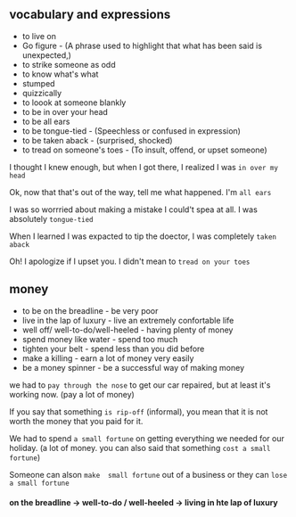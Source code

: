 ## vocabulary and expressions
- to live on
- Go figure - (A phrase used to highlight that what has been said is unexpected,)
- to strike someone as odd  
- to know what's what 
- stumped
- quizzically 
- to loook at someone blankly
- to be in over your head
- to be all ears
- to be tongue-tied - (Speechless or confused in expression)
- to be taken aback - (surprised, shocked)
- to tread on someone's toes -  (To insult, offend, or upset someone)

I thought I knew enough, but when I got there, I realized I was `in over my head`

Ok, now that that's out of the way, tell me what happened. I'm `all ears`

I was so worrried about making a mistake I could't spea at all. I was absolutely `tongue-tied`

When I learned I was expacted to tip the doector, I was completely `taken aback`

Oh! I apologize if I upset you. I didn't mean to `tread on your toes`

## money 
- to be on the breadline - be very poor
- live in the lap of luxury - live an extremely confortable life
- well off/ well-to-do/well-heeled - having plenty of money
- spend money like water - spend too much
- tighten your belt - spend less than you did before
- make a killing - earn a lot of money very easily 
- be a money spinner - be a successful way of making money

we had to `pay through the nose` to get our car repaired, but at least it's working now. (pay a lot of money)

If you say that something `is rip-off` (informal), you mean that it is not worth the money that you paid for it.

We had to spend `a small fortune` on getting everything we needed for our holiday. (a lot of money. you can also said that something `cost a small fortune`)

Someone can alson `make  small fortune` out of a business or they can `lose a small fortune`


#### on the breadline -> well-to-do / well-heeled -> living in hte lap of luxury






